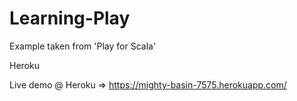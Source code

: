 Learning-Play
=============

Example taken from 'Play for Scala'

Heroku

Live demo @ Heroku => https://mighty-basin-7575.herokuapp.com/
